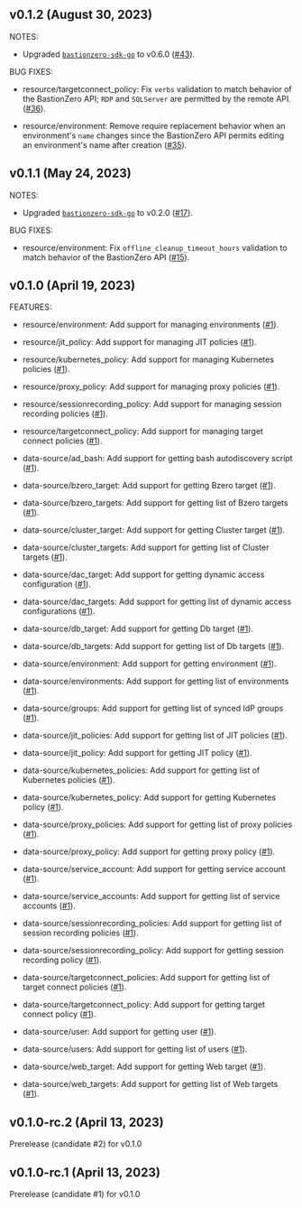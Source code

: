 ## v0.1.2 (August 30, 2023)

NOTES:


* Upgraded [`bastionzero-sdk-go`](https://github.com/bastionzero/bastionzero-sdk-go) to v0.6.0 ([#43](https://github.com/bastionzero/terraform-provider-bastionzero/issues/43)).


BUG FIXES:


* resource/targetconnect_policy: Fix `verbs` validation to match behavior of the BastionZero API; `RDP` and `SQLServer` are permitted by the remote API. ([#36](https://github.com/bastionzero/terraform-provider-bastionzero/issues/36)).


* resource/environment: Remove require replacement behavior when an environment's `name` changes since the BastionZero API permits editing an environment's name after creation ([#35](https://github.com/bastionzero/terraform-provider-bastionzero/issues/35)).


## v0.1.1 (May 24, 2023)

NOTES:


* Upgraded [`bastionzero-sdk-go`](https://github.com/bastionzero/bastionzero-sdk-go) to v0.2.0 ([#17](https://github.com/bastionzero/terraform-provider-bastionzero/issues/17)).


BUG FIXES:


* resource/environment: Fix `offline_cleanup_timeout_hours` validation to match behavior of the BastionZero API ([#15](https://github.com/bastionzero/terraform-provider-bastionzero/issues/15)).


## v0.1.0 (April 19, 2023)

FEATURES:


* resource/environment: Add support for managing environments ([#1](https://github.com/bastionzero/terraform-provider-bastionzero/issues/1)).


* resource/jit_policy: Add support for managing JIT policies ([#1](https://github.com/bastionzero/terraform-provider-bastionzero/issues/1)).


* resource/kubernetes_policy: Add support for managing Kubernetes policies ([#1](https://github.com/bastionzero/terraform-provider-bastionzero/issues/1)).


* resource/proxy_policy: Add support for managing proxy policies ([#1](https://github.com/bastionzero/terraform-provider-bastionzero/issues/1)).


* resource/sessionrecording_policy: Add support for managing session recording policies ([#1](https://github.com/bastionzero/terraform-provider-bastionzero/issues/1)).


* resource/targetconnect_policy: Add support for managing target connect policies ([#1](https://github.com/bastionzero/terraform-provider-bastionzero/issues/1)).


* data-source/ad_bash: Add support for getting bash autodiscovery script ([#1](https://github.com/bastionzero/terraform-provider-bastionzero/issues/1)).


* data-source/bzero_target: Add support for getting Bzero target ([#1](https://github.com/bastionzero/terraform-provider-bastionzero/issues/1)).


* data-source/bzero_targets: Add support for getting list of Bzero targets ([#1](https://github.com/bastionzero/terraform-provider-bastionzero/issues/1)).


* data-source/cluster_target: Add support for getting Cluster target ([#1](https://github.com/bastionzero/terraform-provider-bastionzero/issues/1)).


* data-source/cluster_targets: Add support for getting list of Cluster targets ([#1](https://github.com/bastionzero/terraform-provider-bastionzero/issues/1)).


* data-source/dac_target: Add support for getting dynamic access configuration ([#1](https://github.com/bastionzero/terraform-provider-bastionzero/issues/1)).


* data-source/dac_targets: Add support for getting list of dynamic access configurations ([#1](https://github.com/bastionzero/terraform-provider-bastionzero/issues/1)).


* data-source/db_target: Add support for getting Db target ([#1](https://github.com/bastionzero/terraform-provider-bastionzero/issues/1)).


* data-source/db_targets: Add support for getting list of Db targets ([#1](https://github.com/bastionzero/terraform-provider-bastionzero/issues/1)).


* data-source/environment: Add support for getting environment ([#1](https://github.com/bastionzero/terraform-provider-bastionzero/issues/1)).


* data-source/environments: Add support for getting list of environments ([#1](https://github.com/bastionzero/terraform-provider-bastionzero/issues/1)).


* data-source/groups: Add support for getting list of synced IdP groups ([#1](https://github.com/bastionzero/terraform-provider-bastionzero/issues/1)).


* data-source/jit_policies: Add support for getting list of JIT policies ([#1](https://github.com/bastionzero/terraform-provider-bastionzero/issues/1)).


* data-source/jit_policy: Add support for getting JIT policy ([#1](https://github.com/bastionzero/terraform-provider-bastionzero/issues/1)).


* data-source/kubernetes_policies: Add support for getting list of Kubernetes policies ([#1](https://github.com/bastionzero/terraform-provider-bastionzero/issues/1)).


* data-source/kubernetes_policy: Add support for getting Kubernetes policy ([#1](https://github.com/bastionzero/terraform-provider-bastionzero/issues/1)).


* data-source/proxy_policies: Add support for getting list of proxy policies ([#1](https://github.com/bastionzero/terraform-provider-bastionzero/issues/1)).


* data-source/proxy_policy: Add support for getting proxy policy ([#1](https://github.com/bastionzero/terraform-provider-bastionzero/issues/1)).


* data-source/service_account: Add support for getting service account ([#1](https://github.com/bastionzero/terraform-provider-bastionzero/issues/1)).


* data-source/service_accounts: Add support for getting list of service accounts ([#1](https://github.com/bastionzero/terraform-provider-bastionzero/issues/1)).


* data-source/sessionrecording_policies: Add support for getting list of session recording policies ([#1](https://github.com/bastionzero/terraform-provider-bastionzero/issues/1)).


* data-source/sessionrecording_policy: Add support for getting session recording policy ([#1](https://github.com/bastionzero/terraform-provider-bastionzero/issues/1)).


* data-source/targetconnect_policies: Add support for getting list of target connect policies ([#1](https://github.com/bastionzero/terraform-provider-bastionzero/issues/1)).


* data-source/targetconnect_policy: Add support for getting target connect policy ([#1](https://github.com/bastionzero/terraform-provider-bastionzero/issues/1)).


* data-source/user: Add support for getting user ([#1](https://github.com/bastionzero/terraform-provider-bastionzero/issues/1)).


* data-source/users: Add support for getting list of users ([#1](https://github.com/bastionzero/terraform-provider-bastionzero/issues/1)).


* data-source/web_target: Add support for getting Web target ([#1](https://github.com/bastionzero/terraform-provider-bastionzero/issues/1)).


* data-source/web_targets: Add support for getting list of Web targets ([#1](https://github.com/bastionzero/terraform-provider-bastionzero/issues/1)).


## v0.1.0-rc.2 (April 13, 2023)

Prerelease (candidate #2) for v0.1.0

## v0.1.0-rc.1 (April 13, 2023)

Prerelease (candidate #1) for v0.1.0
